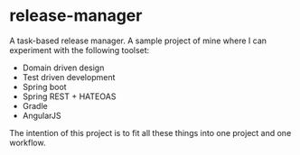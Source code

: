 release-manager
===============

A task-based release manager. A sample project of mine where I can experiment 
with the following toolset:

* Domain driven design
* Test driven development
* Spring boot
* Spring REST + HATEOAS
* Gradle
* AngularJS

The intention of this project is to fit all these things into one project and 
one workflow.